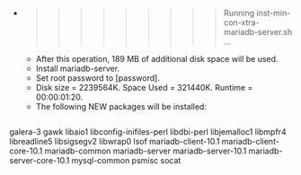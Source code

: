 * >>>>>>>>> Running inst-min-con-xtra-mariadb-server.sh ...
  * After this operation, 189 MB of additional disk space will be used.
  * Install mariadb-server.
  * Set root password to [password].
  * Disk size = 2239564K. Space Used = 321440K. Runtime = 00:00:01:20.
  * The following NEW packages will be installed:
  ```bash
galera-3 gawk libaio1 libconfig-inifiles-perl libdbi-perl
libjemalloc1 libmpfr4 libreadline5 libsigsegv2 libwrap0
lsof mariadb-client-10.1 mariadb-client-core-10.1 mariadb-common mariadb-server
mariadb-server-10.1 mariadb-server-core-10.1 mysql-common psmisc socat
  ```

